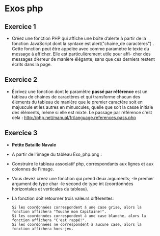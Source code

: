 # Exos php 

## Exercice 1
* Créez une fonction PHP qui affiche une boîte d’alerte à partir de la fonction JavaScript
  dont la syntaxe est alert("chaine_de caractères") . Cette fonction peut être appelée avec
  comme paramètre le texte du message à afficher. Elle est particulièrement utile pour affi-
  cher des messages d’erreur de manière élégante, sans que ces derniers restent écrits dans
  la page.
  
## Exercice 2
* Écrivez une fonction dont le paramètre **passé par référence** est un tableau de chaînes de
 caractères et qui transforme chacun des éléments du tableau de manière que le premier
 caractère soit en majuscule et les autres en minuscules, quelle que soit la casse initiale
 des éléments, même si elle est mixte.
Le passage par référence c'est cela : http://php.net/manual/fr/language.references.pass.php

## Exercice 3
* **Petite Bataille Navale**
* A partir de l'image du tableau Exo_php.png :
* Construire le tableau associatif php, correspondants aux lignes et aux colonnes de l'image.

* Vous devez créez une fonction qui prend deux arguments;
 -le premier argument de type char
 -le second de type int (coordonnées horizontales et verticales du tableau).

* La fonction doit retourner trois valeurs différentes:
  
      Si les coordonnées correspondent à une case grise, alors la fonction affichera "Touché mon Capitaine!".
      Si les coordonnées correspondent à une case blanche, alors la fonction affichera "C'est rappé!".
      Si les coordonnées ne correspondent à aucune case, alors la fonction affichera hors-jeu.
